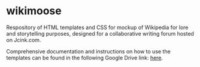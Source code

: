 # wikimoose
Respository of HTML templates and CSS for mockup of Wikipedia for lore and storytelling purposes, designed for a collaborative writing forum hosted on Jcink.com. 

Comprehensive documentation and instructions on how to use the templates can be found in the following Google Drive link: <a href="https://docs.google.com/document/d/11frNZ310jkHxqPwsmuwFgin59CPTNfdilj2YNZ5taJ0/edit?usp=sharing">here</a>.

